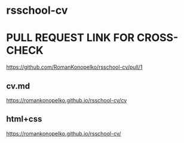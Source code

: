 # rsschool-cv
# PULL REQUEST LINK FOR CROSS-CHECK 
https://github.com/RomanKonopelko/rsschool-cv/pull/1

## cv.md
https://romankonopelko.github.io/rsschool-cv/cv 


## html+css
https://romankonopelko.github.io/rsschool-cv/
